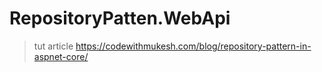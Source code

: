 # RepositoryPatten.WebApi

> tut article
> https://codewithmukesh.com/blog/repository-pattern-in-aspnet-core/
